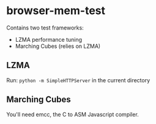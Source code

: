 browser-mem-test
================

Contains two test frameworks:
- LZMA performance tuning
- Marching Cubes (relies on LZMA)  


LZMA
----

Run: `python -m SimpleHTTPServer` in the current directory


Marching Cubes
--------------

You'll need emcc, the C to ASM Javascript compiler.